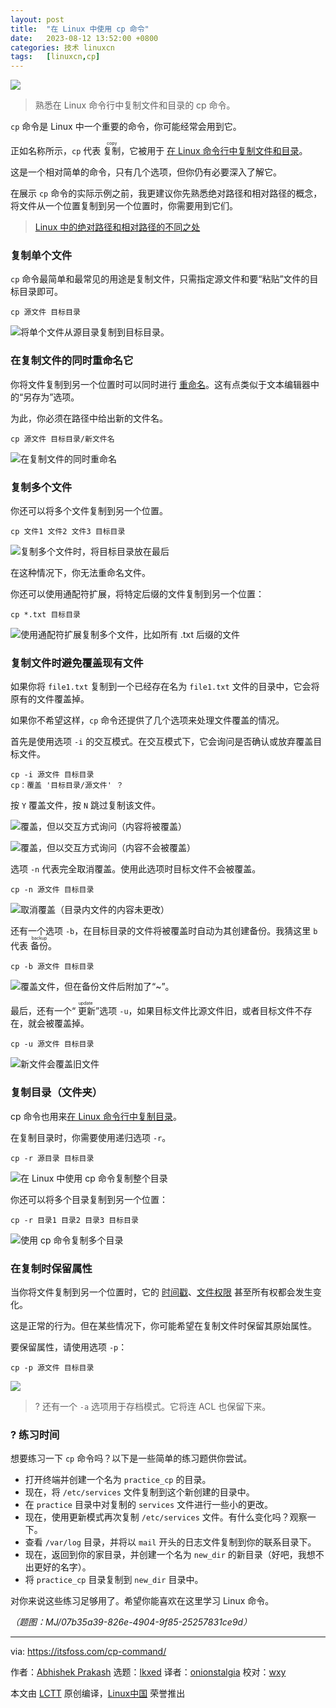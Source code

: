 ```yaml
---
layout: post
title:	"在 Linux 中使用 cp 命令"
date:	2023-08-12 13:52:00 +0800 
categories:	技术 linuxcn 
tags:	[linuxcn,cp]
---
```



![](/Asserts/Images//attachment/album/202308/12/135152eqsy2yiczqiicqvt.jpg)



> 
> 熟悉在 Linux 命令行中复制文件和目录的 cp 命令。
> 
> 
> 


`cp` 命令是 Linux 中一个重要的命令，你可能经常会用到它。


正如名称所示，`cp` 代表 <ruby> 复制 <rt>  copy </rt></ruby>，它被用于 [在 Linux 命令行中复制文件和目录](https://itsfoss.com/copy-files-directory-linux/)。


这是一个相对简单的命令，只有几个选项，但你仍有必要深入了解它。


在展示 `cp` 命令的实际示例之前，我更建议你先熟悉绝对路径和相对路径的概念，将文件从一个位置复制到另一个位置时，你需要用到它们。



> 
> [Linux 中的绝对路径和相对路径的不同之处](https://linuxhandbook.com/absolute-vs-relative-path/)
> 
> 
> 


### 复制单个文件


`cp` 命令最简单和最常见的用途是复制文件，只需指定源文件和要“粘贴”文件的目标目录即可。



```
cp 源文件 目标目录

```

![将单个文件从源目录复制到目标目录。](/Asserts/Images//attachment/album/202308/12/135235cm6fw9mpoomo5hot.png)


### 在复制文件的同时重命名它


你将文件复制到另一个位置时可以同时进行 [重命名](https://learnubuntu.com:443/rename-files/)。这有点类似于文本编辑器中的“另存为”选项。


为此，你必须在路径中给出新的文件名。



```
cp 源文件 目标目录/新文件名

```

![在复制文件的同时重命名](/Asserts/Images//attachment/album/202308/12/135237b433kr8xpqpp2q2p.png)


### 复制多个文件


你还可以将多个文件复制到另一个位置。



```
cp 文件1 文件2 文件3 目标目录

```

![复制多个文件时，将目标目录放在最后](/Asserts/Images//attachment/album/202308/12/135238htv73fsu2yzvsbvb.png)


在这种情况下，你无法重命名文件。


你还可以使用通配符扩展，将特定后缀的文件复制到另一个位置：



```
cp *.txt 目标目录

```

![使用通配符扩展复制多个文件，比如所有 .txt 后缀的文件](/Asserts/Images//attachment/album/202308/12/135238zj00io3wywwlwfyj.png)


### 复制文件时避免覆盖现有文件


如果你将 `file1.txt` 复制到一个已经存在名为 `file1.txt` 文件的目录中，它会将原有的文件覆盖掉。


如果你不希望这样，`cp` 命令还提供了几个选项来处理文件覆盖的情况。


首先是使用选项 `-i` 的交互模式。在交互模式下，它会询问是否确认或放弃覆盖目标文件。



```
cp -i 源文件 目标目录
cp：覆盖 '目标目录/源文件' ？

```

按 `Y` 覆盖文件，按 `N` 跳过复制该文件。


![覆盖，但以交互方式询问（内容将被覆盖）](/Asserts/Images//attachment/album/202308/12/135238prfrgdzggjg9fsgj.png)


![覆盖，但以交互方式询问（内容不会被覆盖）](/Asserts/Images//attachment/album/202308/12/135239o4xr35wfaqrz83s6.png)


选项 `-n` 代表完全取消覆盖。使用此选项时目标文件不会被覆盖。



```
cp -n 源文件 目标目录

```

![取消覆盖（目录内文件的内容未更改）](/Asserts/Images//attachment/album/202308/12/135239jmzpo7e915h01ts5.png)


还有一个选项 `-b`，在目标目录的文件将被覆盖时自动为其创建备份。我猜这里 `b` 代表 <ruby> 备份 <rt>  backup </rt></ruby>。



```
cp -b 源文件 目标目录

```

![覆盖文件，但在备份文件后附加了“~”。](/Asserts/Images//attachment/album/202308/12/135240h9cyr9hzbwxay067.png)


最后，还有一个“<ruby> 更新 <rt>  update </rt></ruby>”选项 `-u`，如果目标文件比源文件旧，或者目标文件不存在，就会被覆盖掉。



```
cp -u 源文件 目标目录

```

![新文件会覆盖旧文件](/Asserts/Images//attachment/album/202308/12/135240aqvqvqqxxtrv4vql.png)


### 复制目录（文件夹）


cp 命令也用来[在 Linux 命令行中复制目录](https://linuxhandbook.com:443/copy-directory-linux/)。


在复制目录时，你需要使用递归选项 `-r`。



```
cp -r 源目录 目标目录

```

![在 Linux 中使用 cp 命令复制整个目录](/Asserts/Images//attachment/album/202308/12/135240vx11dkdywyrc9wfd.png)


你还可以将多个目录复制到另一个位置：



```
cp -r 目录1 目录2 目录3 目标目录

```

![使用 cp 命令复制多个目录](/Asserts/Images//attachment/album/202308/12/135241ormufj8982n8gzmy.png)


### 在复制时保留属性


当你将文件复制到另一个位置时，它的 [时间戳](https://linuxhandbook.com:443/file-timestamps/)、[文件权限](https://linuxhandbook.com:443/linux-file-permissions/) 甚至所有权都会发生变化。


这是正常的行为。但在某些情况下，你可能希望在复制文件时保留其原始属性。


要保留属性，请使用选项 `-p`：



```
cp -p 源文件 目标目录

```

![](/Asserts/Images//attachment/album/202308/12/135241b11zrkk7kdm01nok.png)



> 
> ? 还有一个 `-a` 选项用于存档模式。它将连 ACL 也保留下来。
> 
> 
> 


### ?️ 练习时间


想要练习一下 `cp` 命令吗？以下是一些简单的练习题供你尝试。


* 打开终端并创建一个名为 `practice_cp` 的目录。
* 现在，将 `/etc/services` 文件复制到这个新创建的目录中。
* 在 `practice` 目录中对复制的 `services` 文件进行一些小的更改。
* 现在，使用更新模式再次复制 `/etc/services` 文件。有什么变化吗？观察一下。
* 查看 `/var/log` 目录，并将以 `mail` 开头的日志文件复制到你的联系目录下。
* 现在，返回到你的家目录，并创建一个名为 `new_dir` 的新目录（好吧，我想不出更好的名字）。
* 将 `practice_cp` 目录复制到 `new_dir` 目录中。


对你来说这些练习足够用了。希望你能喜欢在这里学习 Linux 命令。


*（题图：MJ/07b35a39-826e-4904-9f85-25257831ce9d）*




---


via: <https://itsfoss.com/cp-command/>


作者：[Abhishek Prakash](https://itsfoss.com/author/abhishek/) 选题：[lkxed](https://github.com/lkxed/) 译者：[onionstalgia](https://github.com/onionstalgia) 校对：[wxy](https://github.com/wxy)


本文由 [LCTT](https://github.com/LCTT/TranslateProject) 原创编译，[Linux中国](https://linux.cn/) 荣誉推出
